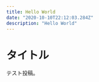 ```yaml
---
title: Hello World
date: "2020-10-10T22:12:03.284Z"
description: "Hello World"
---
```


# タイトル

テスト投稿。
